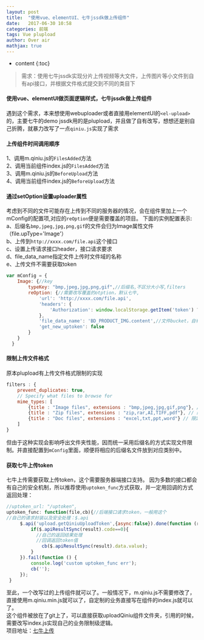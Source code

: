 ```yaml
---
layout: post
title:  "使用vue、elementUI、七牛jssdk做上传组件"
date:   2017-06-30 10:58
categories: 前端
tags: Vue plupload
author: Over air
mathjax: true
---
```

* content
{:toc}

> 需求：使用七牛jssdk实现分片上传视频等大文件，上传图片等小文件到自有api接口，并根据文件格式提交到不同的类目下

#### 使用vue、elementUI做页面逻辑样式，七牛jssdk做上传组件
遇到这个需求，本来想使用webuploader或者直接用elementUI的`<el-upload>`的，主要七牛的demo jssdk用的是plupload，并且做了自有改写，想想还是别自己折腾，就暴力改写了一点`qiniu.js`实现了需求

#### 上传组件时间调用顺序
1、调用m.qiniu.js的`FilesAdded`方法 <br/>
2、调用当前组件index.js的`FilesAdded`方法 <br/>
3、调用m.qiniu.js的`BeforeUpload`方法 <br/>
4、调用当前组件index.js的`BeforeUpload`方法 <br/>

#### 通过setOption设置uploader属性
考虑到不同的文件可能存在上传到不同的服务器的情况，会在组件里加上一个mConfig的配置项,对应的`reOption`便是需要覆盖的项目。
下面的实例配置表示: <br/>
a、后缀名`bmp,jpeg,jpg,png,gif`的文件会归为Image属性文件（file.upType='Image'） <br/>
b、上传到`http://xxxx.com/file.api`这个接口 <br/>
c、设置上传请求接口header，接口请求要求 <br/>
d、file_data_name指定文件上传时文件域的名称 <br/>
e、上传文件不需要获取token <br/>
```js
var mConfig = {
    Image: {//key
        typeKey: "bmp,jpeg,jpg,png,gif",//后缀名,不区分大小写,filters
        reOption: {//需要改写覆盖的otption，默认七牛,
            'url': 'http://xxxx.com/file.api',
            'headers': {
                'Authorization': window.localStorage.getItem('token') ? "Bearer " + window.localStorage.getItem('token') : ''
            },
            'file_data_name': 'BD_PRODUCT_IMG.content',//文件bucket，自有api上传需要
            'get_new_uptoken': false
        }
    }
  }
```

#### 限制上传文件格式
原本plupload有上传文件格式限制的实现
```js
filters : {
    prevent_duplicates: true,
    // Specify what files to browse for
    mime_types: [
        {title : "Image files", extensions : "bmp,jpeg,jpg,gif,png"}, // 限定jpg,gif,png后缀上传
        {title : "Zip files", extensions : "zip,rar,AI,TIFF,pdf"}, // 限定zip后缀上传
        {title : "Doc files", extensions : "excel,txt,ppt,word"} // 限定文档上传*!/
    ]
}
```
但由于这种实现会影响呼出文件夹性能，因而统一采用后缀名的方式实现文件限制。并直接配置到`mConfig`里面，顺便将相应的后缀名文件放到对应类别中。

#### 获取七牛上传token
七牛上传需要获取上传token，这个需要服务器端接口支持。
因为多数的接口都会有自己的安全机制，所以推荐使用`uptoken_func`方式获取，并一定用回调的方式返回处理：
```js
//uptoken_url: "/uptoken",
uptoken_func: function(file,cb){//后端接口请求token，一般用这个
//自己的请求封装以及安全处理：$.api
     $.api('upload.getQiniuUploadToken',{async:false}).done(function (result) {
         if($.apiResultSync(result).code==0){
           //自己的返回结果处理
           //回调返回token值
             cb($.apiResultSync(result).data.value);
         }
     }).fail(function () {
         console.log('custom uptoken_func err');
         cb('');
     });
 }
```
至此，一个改写过的上传组件就可以了。一般情况下，m.qiniu.js不需要修改了，直接使用m.qiniu.min.js就可以了，自定制的业务直接写在组件的index.js就可以了。 <br/>
这个组件被放在了git上了，可以直接获取uploadQiniu组件文件夹，引用的时候，需要改写index.js实现自己的业务限制级逻辑。 <br/>
项目地址：[七牛上传](https://github.com/over-air/QiniuUpload)
